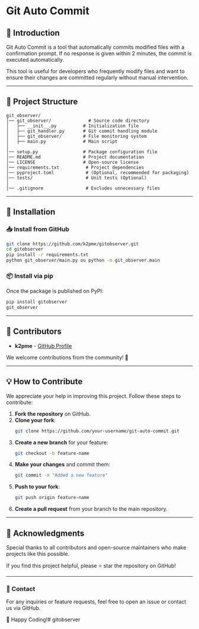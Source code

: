 # Git Auto Commit

## 📌 Introduction

Git Auto Commit is a tool that automatically commits modified files with a confirmation prompt. If no response is given within 2 minutes, the commit is executed automatically.

This tool is useful for developers who frequently modify files and want to ensure their changes are committed regularly without manual intervention.

---

## 📂 Project Structure

```
git_observer/
│── git_observer/              # Source code directory
│   ├── __init__.py          # Initialization file
│   ├── git_handler.py       # Git commit handling module
│   ├── git_observer/        # File monitoring system
│   ├── main.py              # Main script
│
│── setup.py                 # Package configuration file
│── README.md                # Project documentation
│── LICENSE                  # Open-source license
│── requirements.txt          # Project dependencies
│── pyproject.toml            # (Optional, recommended for packaging)
│── tests/                    # Unit tests (Optional)
│
│── .gitignore                # Excludes unnecessary files
```

---

## 🔧 Installation

### 📥 Install from GitHub

```bash
git clone https://github.com/k2pme/gitobserver.git
cd gitobserver
pip install -r requirements.txt
python git_observer/main.py ou python -m git_observer.main
```

### 📦 Install via pip

Once the package is published on PyPI:

```bash
pip install gitobserver
git_observer
```

---

## 👥 Contributors

- **k2pme** - [GitHub Profile](https://github.com/k2pme)

We welcome contributions from the community! 🚀

---

## 💡 How to Contribute

We appreciate your help in improving this project. Follow these steps to contribute:

1. **Fork the repository** on GitHub.
2. **Clone your fork**:
   ```bash
   git clone https://github.com/your-username/git-auto-commit.git
   ```
3. **Create a new branch** for your feature:
   ```bash
   git checkout -b feature-name
   ```
4. **Make your changes** and commit them:
   ```bash
   git commit -m "Added a new feature"
   ```
5. **Push to your fork**:
   ```bash
   git push origin feature-name
   ```
6. **Create a pull request** from your branch to the main repository.

---

## 🙏 Acknowledgments

Special thanks to all contributors and open-source maintainers who make projects like this possible.

If you find this project helpful, please ⭐ star the repository on GitHub!

---

### 📧 Contact

For any inquiries or feature requests, feel free to open an issue or contact us via GitHub.

🚀 Happy Coding!# gitobserver
